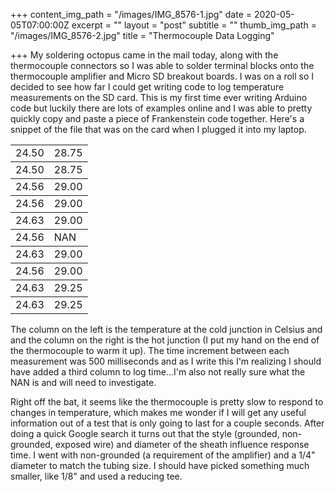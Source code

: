 +++
content_img_path = "/images/IMG_8576-1.jpg"
date = 2020-05-05T07:00:00Z
excerpt = ""
layout = "post"
subtitle = ""
thumb_img_path = "/images/IMG_8576-2.jpg"
title = "Thermocouple Data Logging"

+++
My soldering octopus came in the mail today, along with the thermocouple connectors so I was able to solder terminal blocks onto the thermocouple amplifier and Micro SD breakout boards. I was on a roll so I decided to see how far I could get writing code to log temperature measurements on the SD card. This is my first time ever writing Arduino code but luckily there are lots of examples online and I was able to pretty quickly copy and paste a piece of Frankenstein code together. Here's a snippet of the file that was on the card when I plugged it into my laptop.

<table>

<tbody> <tr> <td>24.50</td> <td>28.75</td> </tr> </tbody>

<tbody> <tr> <td>24.50</td> <td>28.75</td> </tr> </tbody>

<tbody> <tr> <td>24.56</td> <td>29.00</td> </tr> </tbody>

<tbody> <tr> <td>24.56</td> <td>29.00</td> </tr> </tbody>

<tbody> <tr> <td>24.63</td> <td>29.00</td> </tr> </tbody>

<tbody> <tr> <td>24.56</td> <td>NAN</td> </tr> </tbody>

<tbody> <tr> <td>24.63</td> <td>29.00</td> </tr> </tbody>

<tbody> <tr> <td>24.56</td> <td>29.00</td> </tr> </tbody>

<tbody> <tr> <td>24.63</td> <td>29.25</td> </tr> </tbody>

<tbody> <tr> <td>24.63</td> <td>29.25</td> </tr> </tbody>

</table>

The column on the left is the temperature at the cold junction in Celsius and and the column on the right is the hot junction (I put my hand on the end of the thermocouple to warm it up). The time increment between each measurement was 500 milliseconds and as I write this I'm realizing I should have added a third column to log time...I'm also not really sure what the NAN is and will need to investigate.

Right off the bat, it seems like the thermocouple is pretty slow to respond to changes in temperature, which makes me wonder if I will get any useful information out of a test that is only going to last for a couple seconds. After doing a quick Google search it turns out that the style (grounded, non-grounded, exposed wire) and diameter of the sheath influence response time. I went with non-grounded (a requirement of the amplifier) and a 1/4" diameter to match the tubing size. I should have picked something much smaller, like 1/8" and used a reducing tee. 